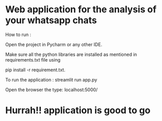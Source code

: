 # Web application for the analysis of your whatsapp chats

 How to run :

Open the project in Pycharm or any other IDE.

Make sure all the python libraries are installed as mentioned in requirements.txt file using

pip install -r requirement.txt.

To run the application : streamlit run app.py

Open the browser the type: localhost:5000/

# Hurrah!! application is good to go
